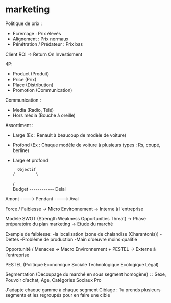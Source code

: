 # marketing

Politique de prix :
  - Ecremage : Prix élevés
  - Alignement : Prix normaux
  - Pénétration / Prédateur : Prix bas
  
Client ROI => Return On Investisment 
  
4P:
  - Product (Produit)
  - Price (Prix)
  - Place (Distribution)
  - Promotion (Communication)
  
Communication :
  - Media (Radio, Télé)
  - Hors média (Bouche à oreille)
  
Assortiment :
  - Large (Ex : Renault à beaucoup de modèle de voiture)
  - Profond (Ex : Chaque modèle de voiture à plusieurs types : Rs, coupé, berline)
  - Large et profond
  

          Objectif
        /         \
      /            \
Budget ------------ Delai

Amont ----> Pendant ----> Aval


Force / Faiblesse -> Micro Environnement -> Interne à l'entreprise

Modèle SWOT (Strength Weakness Opportunities Threat) -> Phase préparatoire du plan marketing -> Etude du marché

Exemple de faiblesse: 
-la localisation (zone de chalandise (Charantonis))
-Dettes
-Problème de production
-Main d'oeuvre moins qualifié

Opportunité / Menaces -> Macro Environnement + PESTEL -> Externe à l'entreprise
                    
PESTEL (Politique Economique Sociale Technologique Ecologique Légal)

Segmentation (Decoupage du marché en sous segment homogène) : : Sexe, Pouvoir d'achat, Age, Catégories Sociaux Pro

J'adapte chaque gamme à chaque segment
Ciblage : Tu prends plusieurs segments et les regroupés pour en faire une cible

